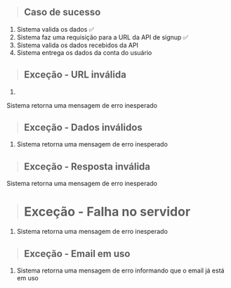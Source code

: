 > ## Caso de sucesso
1. Sistema valida os dados ✅
2. Sistema faz uma requisição para a URL da API de signup ✅
3. Sistema valida os dados recebidos da API
4. Sistema entrega os dados da conta do usuário

> ## Exceção - URL inválida
1.
Sistema retorna uma mensagem de erro inesperado

> ## Exceção - Dados inválidos
1. Sistema retorna uma mensagem de erro inesperado

> ## Exceção - Resposta inválida
Sistema retorna uma mensagem de erro inesperado

> # Exceção - Falha no servidor
1. Sistema retorna uma mensagem de erro inesperado

> ## Exceção - Email em uso
1. Sistema retorna uma mensagem de erro informando que o email já está em uso